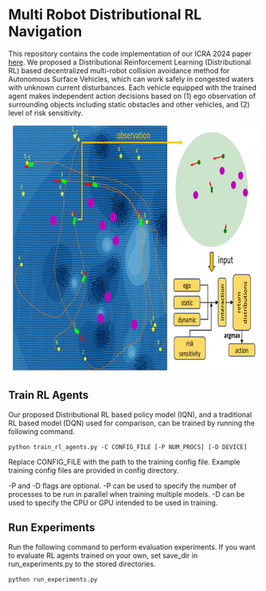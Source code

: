 # Multi Robot Distributional RL Navigation

This repository contains the code implementation of our ICRA 2024 paper [here](https://arxiv.org/abs/2402.11799). We proposed a Distributional Reinforcement Learning (Distributional RL) based decentralized multi-robot collision avoidance method for Autonomous Surface Vehicles, which can work safely in congested waters with unknown current disturbances. Each vehicle equipped with the trained agent makes independent action decisions based on (1) ego observation of surrounding objects including static obstacles and other vehicles, and (2) level of risk sensitivity. 

<p align="center">
<img width="800" height="500" src="demonstration.png"> 
</p>

## Train RL Agents

Our proposed Distributional RL based policy model (IQN), and a traditional RL based model (DQN) used for comparison, can be trained by running the following command.   

```
python train_rl_agents.py -C CONFIG_FILE [-P NUM_PROCS] [-D DEVICE]
```

Replace CONFIG_FILE with the path to the training config file. Example training config files are provided in config directory.   

-P and -D flags are optional. -P can be used to specify the number of processes to be run in parallel when training multiple models. -D can be used to specify the CPU or GPU intended to be used in training.

## Run Experiments

Run the following command to perform evaluation experiments. If you want to evaluate RL agents trained on your own, set save_dir in run_experiments.py to the stored directories.

```
python run_experiments.py
```
